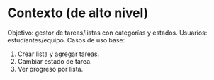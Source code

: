 # Contexto (de alto nivel)
Objetivo: gestor de tareas/listas con categorías y estados.
Usuarios: estudiantes/equipo.
Casos de uso base:
1. Crear lista y agregar tareas.
2. Cambiar estado de tarea.
3. Ver progreso por lista.
